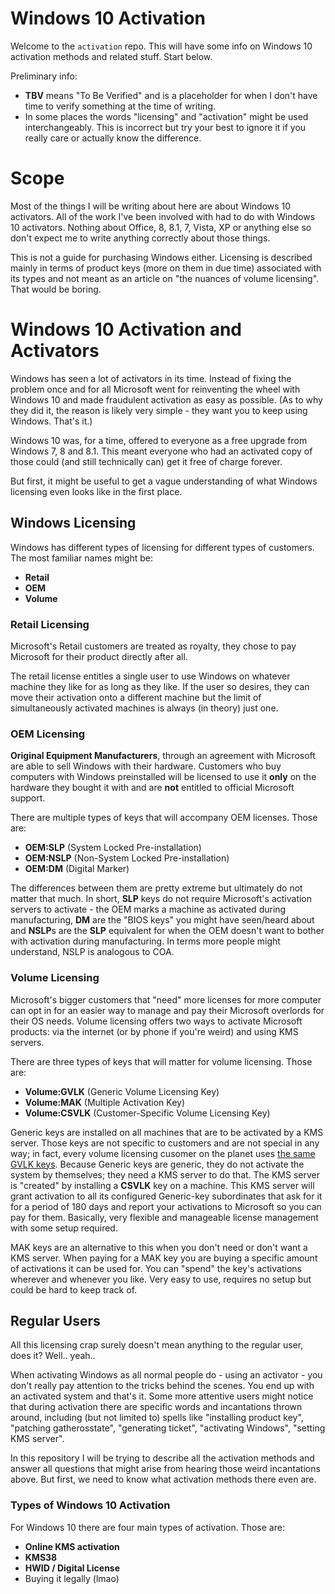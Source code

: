# Windows 10 Activation

Welcome to the `activation` repo. This will have some info on Windows 10
activation methods and related stuff. Start below.

Preliminary info:
 * **TBV** means "To Be Verified" and is a placeholder for when I don't have time to
   verify something at the time of writing. 
 * In some places the words "licensing" and "activation" might be used
   interchangeably. This is incorrect but try your best to ignore it if you
   really care or actually know the difference.

# Scope

Most of the things I will be writing about here are about Windows 10 activators.
All of the work I've been involved with had to do with Windows 10 activators.
Nothing about Office, 8, 8.1, 7, Vista, XP or anything else so don't expect me
to write anything correctly about those things.

This is not a guide for purchasing Windows either. Licensing is described mainly
in terms of product keys (more on them in due time) associated with its types
and not meant as an article on "the nuances of volume licensing". That would be
boring.

# Windows 10 Activation and Activators

Windows has seen a lot of activators in its time. Instead of fixing the problem
once and for all Microsoft went for reinventing the wheel with Windows 10 and
made fraudulent activation as easy as possible. (As to why they did it, the
reason is likely very simple - they want you to keep using Windows. That's it.)

Windows 10 was, for a time, offered to everyone as a free upgrade from Windows
7, 8 and 8.1. This meant everyone who had an activated copy of those could (and
still technically can) get it free of charge forever.

But first, it might be useful to get a vague understanding of what Windows
licensing even looks like in the first place.

## Windows Licensing

Windows has different types of licensing for different types of customers.
The most familiar names might be:

 * **Retail**
 * **OEM**
 * **Volume**

### Retail Licensing
Microsoft's Retail customers are treated as royalty, they chose to pay Microsoft
for their product directly after all.

The retail license entitles a single user to use Windows on whatever machine
they like for as long as they like. If the user so desires, they can move their
activation onto a different machine but the limit of simultaneously activated
machines is always (in theory) just one.

### OEM Licensing
**Original Equipment Manufacturers**, through an agreement with Microsoft are able
to sell Windows with their hardware. Customers who buy computers with Windows
preinstalled will be licensed to use it **only** on the hardware they bought it
with and are **not** entitled to official Microsoft support.

There are multiple types of keys that will accompany OEM licenses. Those are:

 * **OEM:SLP** (System Locked Pre-installation) 
 * **OEM:NSLP** (Non-System Locked Pre-installation) 
 * **OEM:DM** (Digital Marker) 

The differences between them are pretty extreme but ultimately do not matter
that much. In short, **SLP** keys do not require Microsoft's activation servers
to activate - the OEM marks a machine as activated during manufacturing,
**DM** are the "BIOS keys" you might have seen/heard about and **NSLP**s are the
**SLP** equivalent for when the OEM doesn't want to bother with activation
during manufacturing. In terms more people might understand, NSLP is analogous
to COA.

### Volume Licensing
Microsoft's bigger customers that "need" more licenses for more computer can opt
in for an easier way to manage and pay their Microsoft overlords for their OS
needs.
Volume licensing offers two ways to activate Microsoft products: via the
internet (or by phone if you're weird) and using KMS servers.

There are three types of keys that will matter for volume licensing. Those are:

 * **Volume:GVLK** (Generic Volume Licensing Key)
 * **Volume:MAK** (Multiple Activation Key)
 * **Volume:CSVLK** (Customer-Specific Volume Licensing Key)

Generic keys are installed on all machines that are to be activated by a KMS
server. Those keys are not specific to customers and are not special in any way;
in fact, every volume licensing cusomer on the planet uses [the same GVLK
keys](https://docs.microsoft.com/en-us/windows-server/get-started/kms-client-activation-keys).
Because Generic keys are generic, they do not activate the system by themselves;
they need a KMS server to do that. The KMS server is "created" by installing a
**CSVLK** key on a machine. This KMS server will grant activation to all its
configured Generic-key subordinates that ask for it for a period of 180 days and
report your activations to Microsoft so you can pay for them. Basically, very
flexible and manageable license management with some setup required.

MAK keys are an alternative to this when you don't need or don't want a KMS
server. When paying for a MAK key you are buying a specific amount of
activations it can be used for. You can "spend" the key's activations wherever
and whenever you like. Very easy to use, requires no setup but could be hard to
keep track of.

## Regular Users
All this licensing crap surely doesn't mean anything to the regular user, does
it? Well.. yeah..

When activating Windows as all normal people do - using an activator - you don't
really pay attention to the tricks behind the scenes. You end up with an
activated system and that's it. Some more attentive users might notice that
during activation there are specific words and incantations thrown around,
including (but not limited to) spells like "installing product key",
"patching gatherosstate", "generating ticket", "activating Windows", 
"setting KMS server".

In this repository I will be trying to describe all the activation methods and
answer all questions that might arise from hearing those weird incantations
above. But first, we need to know what activation methods there even are.

### Types of Windows 10 Activation
For Windows 10 there are four main types of activation. Those are:

 * **Online KMS activation**
 * **KMS38**
 * **HWID / Digital License**
 * Buying it legally (lmao)
